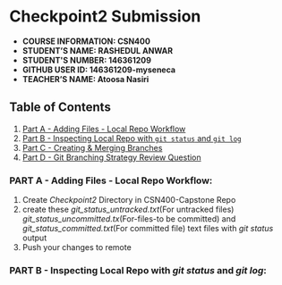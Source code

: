 # Checkpoint2 Submission

- **COURSE INFORMATION: CSN400**
- **STUDENT’S NAME: RASHEDUL ANWAR**
- **STUDENT'S NUMBER: 146361209**
- **GITHUB USER ID: 146361209-myseneca**
- **TEACHER’S NAME: Atoosa Nasiri**

## Table of Contents
1. [Part A - Adding Files - Local Repo Workflow](#Adding-Files-Local-Repo-Workflow)
2. [Part B - Inspecting Local Repo with `git status` and `git log`](#inspecting-local-repo-with-git-status-and-git)
3. [Part C - Creating & Merging Branches](#creating-and-merging-branches)
4. [Part D - Git Branching Strategy Review Question](#git-branching-strategy-review-questions)

### PART A - Adding Files - Local Repo Workflow:
1. Create *Checkpoint2* Directory in CSN400-Capstone Repo
2. create these *git_status_untracked.txt*(For untracked files) *git_status_uncommitted.tx*(For-files-to be committed) and *git_status_committed.txt*(For committed file) text files with *git status* output
3. Push your changes to remote 

### PART B - Inspecting Local Repo with *git status* and *git log*:
#### 